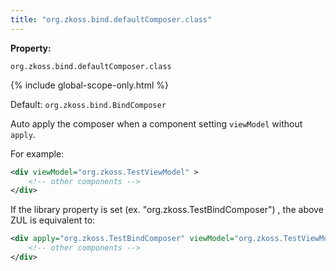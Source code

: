 ```yaml
---
title: "org.zkoss.bind.defaultComposer.class"
---
```


**Property:** 

`org.zkoss.bind.defaultComposer.class`

{% include global-scope-only.html %}

Default: `org.zkoss.bind.BindComposer`

Auto apply the composer when a component setting `viewModel` without `apply`.

For example:

```xml
<div viewModel="org.zkoss.TestViewModel" >
    <!-- other components -->
</div>
```

If the library property is set (ex. "org.zkoss.TestBindComposer") , the
above ZUL is equivalent to:

```xml
<div apply="org.zkoss.TestBindComposer" viewModel="org.zkoss.TestViewModel" >
    <!-- other components -->
</div>
```
